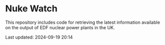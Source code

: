 # Nuke Watch

This repository includes code for retrieving the latest information available on the output of EDF nuclear power plants in the UK.

Last updated: 2024-09-19 20:14
